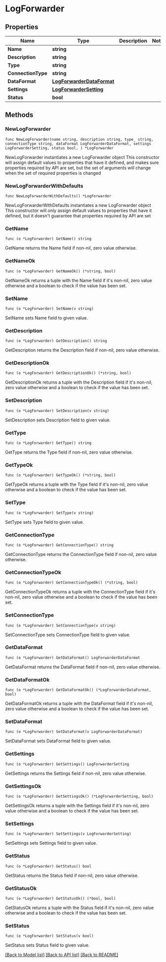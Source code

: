 # LogForwarder

## Properties

Name | Type | Description | Notes
------------ | ------------- | ------------- | -------------
**Name** | **string** |  | 
**Description** | **string** |  | 
**Type** | **string** |  | 
**ConnectionType** | **string** |  | 
**DataFormat** | [**LogForwarderDataFormat**](LogForwarderDataFormat.md) |  | 
**Settings** | [**LogForwarderSetting**](LogForwarderSetting.md) |  | 
**Status** | **bool** |  | 

## Methods

### NewLogForwarder

`func NewLogForwarder(name string, description string, type_ string, connectionType string, dataFormat LogForwarderDataFormat, settings LogForwarderSetting, status bool, ) *LogForwarder`

NewLogForwarder instantiates a new LogForwarder object
This constructor will assign default values to properties that have it defined,
and makes sure properties required by API are set, but the set of arguments
will change when the set of required properties is changed

### NewLogForwarderWithDefaults

`func NewLogForwarderWithDefaults() *LogForwarder`

NewLogForwarderWithDefaults instantiates a new LogForwarder object
This constructor will only assign default values to properties that have it defined,
but it doesn't guarantee that properties required by API are set

### GetName

`func (o *LogForwarder) GetName() string`

GetName returns the Name field if non-nil, zero value otherwise.

### GetNameOk

`func (o *LogForwarder) GetNameOk() (*string, bool)`

GetNameOk returns a tuple with the Name field if it's non-nil, zero value otherwise
and a boolean to check if the value has been set.

### SetName

`func (o *LogForwarder) SetName(v string)`

SetName sets Name field to given value.


### GetDescription

`func (o *LogForwarder) GetDescription() string`

GetDescription returns the Description field if non-nil, zero value otherwise.

### GetDescriptionOk

`func (o *LogForwarder) GetDescriptionOk() (*string, bool)`

GetDescriptionOk returns a tuple with the Description field if it's non-nil, zero value otherwise
and a boolean to check if the value has been set.

### SetDescription

`func (o *LogForwarder) SetDescription(v string)`

SetDescription sets Description field to given value.


### GetType

`func (o *LogForwarder) GetType() string`

GetType returns the Type field if non-nil, zero value otherwise.

### GetTypeOk

`func (o *LogForwarder) GetTypeOk() (*string, bool)`

GetTypeOk returns a tuple with the Type field if it's non-nil, zero value otherwise
and a boolean to check if the value has been set.

### SetType

`func (o *LogForwarder) SetType(v string)`

SetType sets Type field to given value.


### GetConnectionType

`func (o *LogForwarder) GetConnectionType() string`

GetConnectionType returns the ConnectionType field if non-nil, zero value otherwise.

### GetConnectionTypeOk

`func (o *LogForwarder) GetConnectionTypeOk() (*string, bool)`

GetConnectionTypeOk returns a tuple with the ConnectionType field if it's non-nil, zero value otherwise
and a boolean to check if the value has been set.

### SetConnectionType

`func (o *LogForwarder) SetConnectionType(v string)`

SetConnectionType sets ConnectionType field to given value.


### GetDataFormat

`func (o *LogForwarder) GetDataFormat() LogForwarderDataFormat`

GetDataFormat returns the DataFormat field if non-nil, zero value otherwise.

### GetDataFormatOk

`func (o *LogForwarder) GetDataFormatOk() (*LogForwarderDataFormat, bool)`

GetDataFormatOk returns a tuple with the DataFormat field if it's non-nil, zero value otherwise
and a boolean to check if the value has been set.

### SetDataFormat

`func (o *LogForwarder) SetDataFormat(v LogForwarderDataFormat)`

SetDataFormat sets DataFormat field to given value.


### GetSettings

`func (o *LogForwarder) GetSettings() LogForwarderSetting`

GetSettings returns the Settings field if non-nil, zero value otherwise.

### GetSettingsOk

`func (o *LogForwarder) GetSettingsOk() (*LogForwarderSetting, bool)`

GetSettingsOk returns a tuple with the Settings field if it's non-nil, zero value otherwise
and a boolean to check if the value has been set.

### SetSettings

`func (o *LogForwarder) SetSettings(v LogForwarderSetting)`

SetSettings sets Settings field to given value.


### GetStatus

`func (o *LogForwarder) GetStatus() bool`

GetStatus returns the Status field if non-nil, zero value otherwise.

### GetStatusOk

`func (o *LogForwarder) GetStatusOk() (*bool, bool)`

GetStatusOk returns a tuple with the Status field if it's non-nil, zero value otherwise
and a boolean to check if the value has been set.

### SetStatus

`func (o *LogForwarder) SetStatus(v bool)`

SetStatus sets Status field to given value.



[[Back to Model list]](../README.md#documentation-for-models) [[Back to API list]](../README.md#documentation-for-api-endpoints) [[Back to README]](../README.md)


